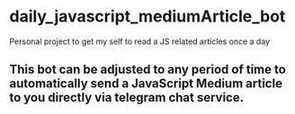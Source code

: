 # daily_javascript_mediumArticle_bot
Personal project to get my self to read a JS related articles once a day

## This bot can be adjusted to any period of time to automatically send a JavaScript Medium article to you directly via telegram chat service.
